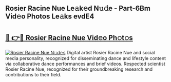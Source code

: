 ## Rosier Racine Nue Le𝚊k𝚎d N𝚞𝚍e - Part-6Bm Vid𝚎o Photos Le𝚊ks evdE4

# <h2><a href="http://fb12w5.evod.top/?m=Rosier+Racine+Nue">🔗 👉🔴 Rosier Racine Nue Vid𝚎o Ph𝚘t𝚘s</a></h2>

[![Rosier Racine Nue N𝚞d𝚎s](https://i.imgur.com/8V9OHl7.gif)](http://fb12w5.evod.top/?m=Rosier+Racine+Nue)
Digital artist Rosier Racine Nue and social media personality, recognized for disseminating dance and lifestyle content via collaborative dance performances and brief videos. Respected scientist Rosier Racine Nue, recognized for their groundbreaking research and contributions to their field. 
